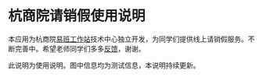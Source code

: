 # 杭商院请销假使用说明

本应用为杭商院[易班工作站](#关于易班工作站)技术中心独立开发，为同学们提供线上请销假服务。不断完善中。希望老师同学们多多[反馈](#反馈)，谢谢。

此说明为使用说明。图中信息均为测试信息，本说明持续更新。

